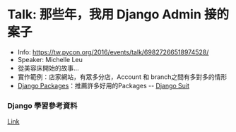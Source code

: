 # Talk: 那些年，我用 Django Admin 接的案子

- Info: https://tw.pycon.org/2016/events/talk/69827266518974528/
- Speaker: Michelle Leu
- 從美容床開始的故事...
- 實作範例：店家網站，有眾多分店，Account 和 branch之間有多對多的情形
- [Django Packages](https://www.djangopackages.com/)：推薦許多好用的Packages
-- [Django Suit](http://djangosuit.com/)

### Django 學習參考資料
[Link](http://djangobook.py3k.cn/2.0/)
